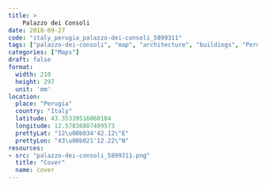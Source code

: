 ```yaml
---
title: > 
    Palazzo dei Consoli
date: 2018-09-27
code: "italy_perugia_palazzo-dei-consoli_5899311"
tags: ["palazzo-dei-consoli", "map", "architecture", "buildings", "Perugia", "Italy"]
categories: ["Maps"]
draft: false
format:
  width: 210
  height: 297
  unit: 'mm'
location:
  place: "Perugia"
  country: "Italy"
  latitude: 43.35339516060104
  longitude: 12.57836887409573
  prettyLat: "12\u00b034'42.12\"E"
  prettyLon: "43\u00b021'12.22\"N"
resources:
- src: "palazzo-dei-consoli_5899311.png"
  title: "Cover"
  name: cover
---
```

